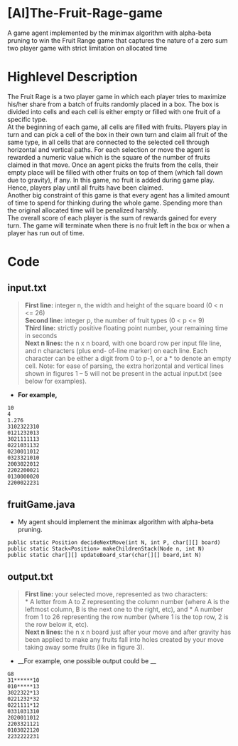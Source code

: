 # [AI]The-Fruit-Rage-game
 A game agent implemented by the minimax algorithm with alpha-beta pruning to win the Fruit Range game that captures the nature of a zero sum two player game with strict limitation on allocated time

# Highlevel Description
The Fruit Rage is a two player game in which each player tries to maximize his/her share from a batch of fruits randomly placed in a box. The box is divided into cells and each cell is either empty or filled with one fruit of a specific type.
<br />
At the beginning of each game, all cells are filled with fruits. Players play in turn and can pick a cell of the box in their own turn and claim all fruit of the same type, in all cells that are connected to the selected cell through horizontal and vertical paths. For each selection or move the agent is rewarded a numeric value which is the square of the number of fruits claimed in that move. Once an agent picks the fruits from the cells, their empty place will be filled with other fruits on top of them (which fall down due to gravity), if any. In this game, no fruit is added during game play. Hence, players play until all fruits have been claimed.
<br />
Another big constraint of this game is that every agent has a limited amount of time to spend for thinking during the whole game. Spending more than the original allocated time will be penalized harshly.
<br />
The overall score of each player is the sum of rewards gained for every turn. The game will terminate when there is no fruit left in the box or when a player has run out of time.

# Code
## input.txt
> __First line:__ integer n, the width and height of the square board (0 < n <= 26)<br />
> __Second line:__ integer p, the number of fruit types (0 < p <= 9)<br />
> __Third line:__ strictly positive floating point number, your remaining time in seconds<br />
> __Next n lines:__ the n x n board, with one board row per input file line, and n characters (plus end- of-line marker) on each line. Each character can be either a digit from 0 to p-1, or a * to denote an empty cell. Note: for ease of parsing, the extra horizontal and vertical lines shown in figures 1 – 5 will not be present in the actual input.txt (see below for examples).
- __For example,__
```
10
4
1.276
3102322310
0121232013
3021111113
0221031132
0230011012
0323321010
2003022012
2202200021
0130000020
2200022231
```

## fruitGame.java
- My agent should implement the minimax algorithm with alpha-beta pruning. 
```
public static Position decideNextMove(int N, int P, char[][] board)
public static Stack<Position> makeChildrenStack(Node n, int N)
public static char[][] updateBoard_star(char[][] board,int N)
```

## output.txt
> __First line:__ your selected move, represented as two characters:<br />
>              * A letter from A to Z representing the column number (where A is the leftmost column, B is the next one to the right, etc), and
>              * A number from 1 to 26 representing the row number (where 1 is the top row, 2 is the row below it, etc).<br />
> __Next n lines:__ the n x n board just after your move and after gravity has been applied to make any fruits fall into holes created by your move taking away some fruits (like in figure 3).
- __For example, one possible output could be __
```
G8
31******10
010*****13
3022322*13
0221232*32
0221111*12
0331031310
2020011012
2203321121
0103022120
2232222231
```

